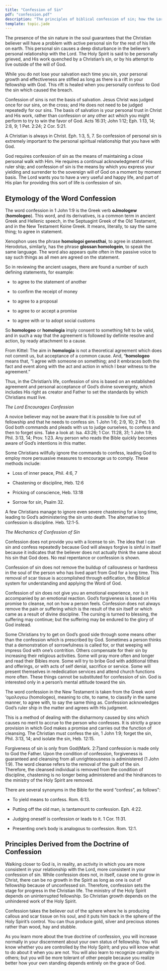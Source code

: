 ```yaml
---
title: "Confession of Sin"
pdf: "confession.pdf"
description: "The principles of biblical confession of sin; how the Lord's grace provision makes it possible for a Christian to stay in fellowship."
template: topic.jade
---
```


The presence of the sin nature in the soul guarantees that the Christian believer will have a problem with active personal sin for the rest of his life on earth. This personal sin causes a deep disturbance in the believer’s personal relationship with the Lord. The Holy Spirit is said to be personally grieved, and His work quenched by a Christian’s sin, or by his attempt to live outside of the will of God.

While you do not lose your salvation each time you sin, your personal growth and effectiveness are stifled as long as there is a rift in your fellowship with God. This rift is healed when you personally confess to God the sin which caused the breach.

Confession of sins is not the basis of salvation. Jesus Christ was judged once for our sins, on the cross; and He does not need to be judged repeatedly for our sins. The basis of salvation is your personal trust in Christ and His work, rather than confession or any other act which you might perform to try to win the favor of God. Acts 16:31; John 1:12; Eph. 1:13, 14; 2:8, 9; 1 Pet. 2:24; 2 Cor. 5:21.

A Christian is always in Christ. Eph. 1:3, 5, 7. So confession of personal sin is extremely important to the personal spiritual relationship that you have with God. 

God requires confession of sin as the means of maintaining a close personal walk with Him. He requires a continual acknowledgment of His ruler ship; and confession of sin is the means by which you express your yielding and surrender to the sovereign will of God on a moment by moment basis. The Lord wants you to have a very useful and happy life,
and part of His plan for providing this sort of life is confession of sin.

**Etymology of the Word Confession**
--------------------------------

The word confession in 1 John 1:9 is the Greek verb **oJmologew** (**homologeo**). This word, and its derivatives, is a common term in ancient Greek and Hellenic speech, in the Septuagint Greek of the Old Testament, and in the New Testament Koine Greek. It means, literally, to say the same thing; to agree in statement.

Xenophon uses the phrase **homologoi genesthai**, to agree in statement. Herodotus, similarly, has the phrase **glossan homologein**, to speak the same language. The word also appears quite often in the passive voice to say such things as all men are agreed on the statement.

So in reviewing the ancient usages, there are found a number of such defining statements, for example:

* to agree to the statement of another

* to confirm the receipt of money

* to agree to a proposal

* to agree to or accept a promise

* to agree with or to adopt social customs

So **homologeo** or **homologia** imply consent to something felt to be valid, and in such a way that the agreement is followed by definite resolve and action, by ready attachment to a cause.

From Kittel: The aim in **homologia** is not a theoretical agreement which does not commit us, but acceptance of a common cause. And, “**homologeo** means that, “I agree with someone on something; and it embraces both the fact and event along with the act and action in which I bear witness to the agreement.”

Thus, in the Christian’s life, confession of sins is based on an established agreement and personal acceptance of God’s divine
sovereignty, which includes His right as creator and Father to set the standards by which Christians must live.

*_The Lord Encourages Confession_*

A novice believer may not be aware that it is possible to live out of fellowship and that he needs to confess sin. 1 John 1:6; 2:9, 10; 2 Pet. 1:9. God both commands and pleads with us to judge ourselves, to confess and then to forget sins. Take a look at: Isa. 43:26; 1 Cor. 11:28, 31; 1 John 1:9; Phil. 3:13, 14; Prov. 1:23. Any person who reads the Bible quickly becomes aware of God’s intentions in this matter.

Some Christians willfully ignore the commands to confess, leading God to employ more persuasive measures to encourage us to comply. These methods include:

* Loss of inner peace, Phil. 4:6, 7

* Chastening or discipline, Heb. 12:6

* Pricking of conscience, Heb. 13:18

* Sorrow for sin, Psalm 32.

A few Christians manage to ignore even severe chastening for a long time, leading to God’s administering the sin unto death. The alternative to confession is discipline. Heb. 12:1-5.

*_The Mechanics of Confession of Sin_*

Confession does not provide you with a license to sin. The idea that I can sin and confess repeatedly because God will always forgive is sinful in itself because it indicates that the believer does not actually think the same about his sin that God does. No real repentance or confession is shown.

Confession of sin does not remove the buildup of callousness or hardness in the soul of the person who has lived apart from God for a long time. This removal of scar tissue is accomplished through edification, the Biblical system for understanding and applying the Word of God.

Confession of sin does not give you an emotional experience, nor is it accompanied by an emotional reaction. God’s forgiveness is based on His promise to cleanse, not on how a person feels. Confession does not always remove the pain or suffering which is the result of the sin itself or which came as a result of divine discipline. The cursing is turned to blessing, the suffering may continue; but the suffering may be endured to the glory of God instead.

Some Christians try to get on God’s good side through some means other than the confession which is prescribed by God. Sometimes a person thinks that a demonstration of sorrowfulness is called for, or that weeping will impress God with one’s contrition. Others compensate for their sin by increasing their religious activities. Some will pray more often and longer and read their Bibles more. Some will try to bribe God with additional tithes and offerings, or with acts of self denial, sacrifice or service. Some will present themselves in rededication services and attend church functions more often. These things cannot be substituted for confession of sin. God is interested only in a person’s mental attitude toward the sin.

The word confession in the New Testament is taken from the Greek word ‘ομολογεω (homologeo), meaning to cite, to name, to classify in the same manner, to agree with, to say the same thing as. Confession acknowledges God’s ruler ship in the matter and agrees with His judgment.

This is a method of dealing with the disharmony caused by sins which causes no merit to accrue to the person who confesses. It is strictly a grace provision in which God makes a promise and carries out the function of cleansing. The Christian must confess the sin, 1 John 1:9; forget the sin, Phil. 3:13, 14; and isolate the sin, Heb. 12:15.

Forgiveness of sin is only from God(Mark. 2:7)and confession is made only to God the Father. Upon the condition of confession, forgiveness is guaranteed and cleansing from all unrighteousness is administered (1 John 1:9). The word cleanse refers to the removal of the guilt of the sin. Therefore, the cleansed individual is removed from the condition of discipline, chastening is no longer being administered and the hindrances to the ministry of the Holy Spirit are removed.

There are several synonyms in the Bible for the word “confess”, as follows":

* To yield means to confess. Rom. 6:13.

* Putting off the old man, is tantamount to confession. Eph. 4:22.

* Judging oneself is confession or leads to it. 1 Cor. 11:31.

* Presenting one’s body is analogous to confession. Rom. 12:1.

**Principles Derived from the Doctrine of Confession**
--------------------------------------------------

Walking closer to God is, in reality, an activity in which you are more consistent in your relationship with the Lord, more consistent in your confession of sin. While confession does not, in itself, cause one to grow in Christ, there can be no growth in the Spirit as long as one is out of fellowship because of unconfessed sin. Therefore, confession sets the stage for progress in the Christian life. The ministry of the Holy Spirit depends on uninterrupted fellowship. So Christian growth depends
on the unhindered work of the Holy Spirit.

Confession takes the believer out of the sphere where he is producing callous and scar tissue on his soul, and it puts him back in the sphere of the Holy Spirit’s control. You can thus produce gold, silver and precious stones rather than wood, hay and stubble.

As you learn more about the true doctrine of confession, you will increase normally in your discernment about your own status of fellowship. You will know whether you are controlled by the Holy Spirit; and you will know what to do about it when you are not. You will also learn to recognize carnality in others; but you will be more tolerant of other people because you realize better how your own standing depends entirely on the grace of God.


